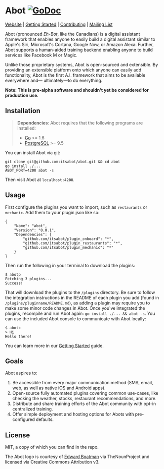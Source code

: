 # Abot [![GoDoc](https://godoc.org/github.com/itsabot/abot?status.svg)](https://godoc.org/github.com/itsabot/abot)

[Website](https://www.itsabot.org) | [Getting Started](https://github.com/itsabot/abot/wiki/Getting-Started) | [Contributing](https://github.com/itsabot/abot/wiki/How-to-Contribute) | [Mailing List](https://groups.google.com/forum/#!forum/abot-discussion)
 
Abot (pronounced *Eh-Bot*, like the Canadians) is a digital assistant framework
that enables anyone to easily build a digital assistant similar to Apple's Siri,
Microsoft's Cortana, Google Now, or Amazon Alexa. Further, Abot supports a
human-aided training backend enabling anyone to build services like Facebook M
or Magic.

Unlike those proprietary systems, Abot is open-sourced and extensible. By
providing an extensible platform onto which anyone can easily add functionality,
Abot is the first A.I. framework that aims to be available everywhere and—
ultimately—to do everything.

**Note: This is pre-alpha software and shouldn't yet be considered for
production use.**

## Installation

> **Dependencies**: Abot requires that the following programs are installed:
>
> * [Go](https://golang.org/dl/) >= 1.6
> * [PostgreSQL](http://www.postgresql.org/download/) >= 9.5

You can install Abot via git:

```
git clone git@github.com:itsabot/abot.git && cd abot
go install ./...
ABOT_PORT=4200 abot -s
```

Then visit Abot at `localhost:4200`.

## Usage

First configure the plugins you want to import, such as `restaurants` or
`mechanic`. Add them to your plugin.json like so:

```
{
	"Name": "abot",
	"Version": "0.0.1",
	"Dependencies": {
		"github.com/itsabot/plugin_onboard": "*",
		"github.com/itsabot/plugin_restaurants": "*",
		"github.com/itsabot/plugin_mechanic": "*"
	}
}
```

Then run the following in your terminal to download the plugins:

```
$ abotp
Fetching 3 plugins...
Success!
```

That will download the plugins to the `/plugins` directory. Be sure to follow
the integration instructions in the README of each plugin you add (found in
`/plugins/pluginname/README.md`), as adding a plugin may require you to make some
minor code changes in Abot. Once you've integrated the plugins, recompile and
run Abot again: `go install ./... && abot -s`. You can use the included Abot
console to communicate with Abot locally:

```
$ abotc
> Hi
Hello there!
```

You can learn more in our
[Getting Started](https://github.com/itsabot/abot/wiki/Getting-Started) guide.

## Goals

Abot aspires to:

1. Be accessible from every major communication method (SMS, email, web, as well
as native iOS and Android apps).
1. Open-source fully automated plugins covering common use-cases, like checking
the weather, stocks, restaurant recommendations, and more.
1. Distribute and share training efforts of the Abot community with opt-in
centralized training.
1. Offer simple deployment and hosting options for Abots with pre-configured
defaults.

## License

MIT, a copy of which you can find in the repo.

The Abot logo is courtesy of
[Edward Boatman](https://thenounproject.com/edward/) via TheNounProject and
licensed via Creative Commons Attribution v3.
